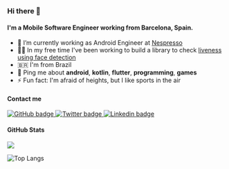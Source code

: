 ### Hi there 👋

#### I'm a Mobile Software Engineer working from Barcelona, Spain.

- 🔭 I’m currently working as Android Engineer at [Nespresso](https://play.google.com/store/apps/details?id=com.nespresso.activities&gl=ES)
- 👨‍💻  In my free time I've been working to build a library to check [liveness using face detection](https://github.com/arturschaefer/liveness-camerax-android)
- 🇧🇷 I'm from Brazil
- 💬 Ping me about **android**, **kotlin**, **flutter**, **programming**, **games**
- ⚡ Fun fact: I'm afraid of heights, but I like sports in the air

#### Contact me
<a href="https://github.com/arturschaefer">
  <img src="https://img.shields.io/badge/GitHub-100000?style=for-the-badge&logo=github&logoColor=white" alt="GitHub badge" />
</a>
<a href="https://twitter.com/ArturSchaefer2">
  <img src="https://img.shields.io/badge/Twitter-1DA1F2?style=for-the-badge&logo=twitter&logoColor=white" alt="Twitter badge" />
</a>
<a href="https://www.linkedin.com/in/artur-schaefer/">
  <img src="https://img.shields.io/badge/LinkedIn-0077B5?style=for-the-badge&logo=linkedin&logoColor=white" alt="Linkedin badge"  />
</a>



#### GitHub Stats
![](https://github-readme-stats.vercel.app/api?username=arturschaefer&show_icons=true&theme=dark)

![Top Langs](https://github-readme-stats.vercel.app/api/top-langs/?username=arturschaefer&layout=compact&theme=dark)
